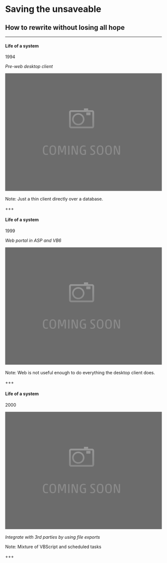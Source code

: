 # Saving the unsaveable
## How to rewrite without losing all hope

---

#### Life of a system

1994

_Pre-web desktop client_

![System architecture](assets/system_arch_001.png)

Note:
Just a thin client directly over a database.

+++

#### Life of a system

1999

_Web portal in ASP and VB6_

![System architecture](assets/system_arch_001.png)

Note:
Web is not useful enough to do everything the desktop client does.

+++

#### Life of a system

2000

![System architecture](assets/system_arch_001.png)

_Integrate with 3rd parties by using file exports_

Note:
Mixture of VBScript and scheduled tasks

+++

